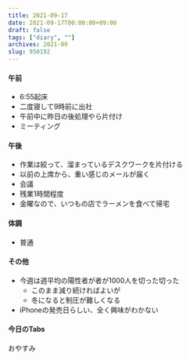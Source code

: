 ```yaml
---
title: 2021-09-17
date: 2021-09-17T00:00:00+09:00
draft: false
tags: ["diary", ""]
archives: 2021-09
slug: 950192
---
```

#### 午前
- 6:55起床
- 二度寝して9時前に出社
- 午前中に昨日の後処理やら片付け
- ミーティング
#### 午後
- 作業は絞って、溜まっているデスクワークを片付ける
- 以前の上席から、重い感じのメールが届く
- 会議
- 残業1時間程度
- 金曜なので、いつもの店でラーメンを食べて帰宅
#### 体調
- 普通
#### その他
- 今週は週平均の陽性者が者が1000人を切った切った
  - このまま減り続ければよいが
  - 冬になると制圧が難しくなる
- iPhoneの発売日らしい、全く興味がわかない
#### 今日のTabs
おやすみ